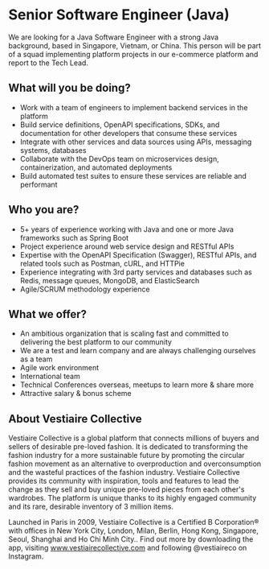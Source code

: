 # Senior Software Engineer (Java)

We are looking for a Java Software Engineer with a strong Java background, based in Singapore, Vietnam, or China. This person will be part of a squad implementing platform projects in our e-commerce platform and report to the Tech Lead.

## What will you be doing?

* Work with a team of engineers to implement backend services in the platform
* Build service definitions, OpenAPI specifications, SDKs, and documentation for other developers that consume these services
* Integrate with other services and data sources using APIs, messaging systems, databases
* Collaborate with the DevOps team on microservices design, containerization, and automated deployments
* Build automated test suites to ensure these services are reliable and performant

## Who you are?

* 5+ years of experience working with Java and one or more Java frameworks such as Spring Boot
* Project experience around web service design and RESTful APIs
* Expertise with the OpenAPI Specification (Swagger), RESTful APIs, and related tools such as Postman, cURL, and HTTPie
* Experience integrating with 3rd party services and databases such as Redis, message queues, MongoDB, and ElasticSearch
* Agile/SCRUM methodology experience

## What we offer?

* An ambitious organization that is scaling fast and committed to delivering the best platform to our community
* We are a test and learn company and are always challenging ourselves as a team
* Agile work environment
* International team
* Technical Conferences overseas, meetups to learn more & share more
* Attractive salary & bonus scheme

## About Vestiaire Collective

Vestiaire Collective is a global platform that connects millions of buyers and sellers of desirable pre-loved fashion. It is dedicated to transforming the fashion industry for a more sustainable future by promoting the circular fashion movement as an alternative to overproduction and overconsumption and the wasteful practices of the fashion industry. Vestiaire Collective provides its community with inspiration, tools and features to lead the change as they sell and buy unique pre-loved pieces from each other's wardrobes. The platform is unique thanks to its highly engaged community and its rare, desirable inventory of 3 million items.

Launched in Paris in 2009, Vestiaire Collective is a Certified B Corporation® with offices in New York City, London, Milan, Berlin, Hong Kong, Singapore, Seoul, Shanghai and Ho Chi Minh City.. Find out more by downloading the app, visiting www.vestiairecollective.com and following @vestiaireco on Instagram.


